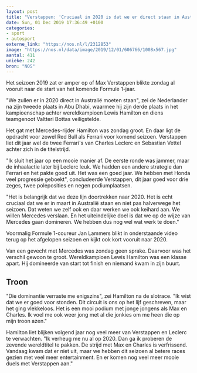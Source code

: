 ```yaml
---
layout: post
title: "Verstappen: 'Cruciaal in 2020 is dat we er direct staan in Australië'"
date: Sun, 01 Dec 2019 17:36:49 +0100
categories: 
- sport 
- autosport 
externe_link: "https://nos.nl/l/2312853"
image: "https://nos.nl/data/image/2019/12/01/606766/1008x567.jpg"
aantal: 411
unieke: 242
bron: "NOS"
---
```


<p>Het seizoen 2019 zat er amper op of Max Verstappen blikte zondag al vooruit naar de start van het komende Formule 1-jaar.</p>
<p>"We zullen er in 2020 direct in Australië moeten staan", zei de Nederlander na zijn tweede plaats in Abu Dhabi, waarmee hij zijn derde plaats in het kampioenschap achter wereldkampioen Lewis Hamilton en diens teamgenoot Valtteri Bottas veiligstelde.</p>
<p>Het gat met Mercedes-rijder Hamilton was zondag groot. En daar ligt de opdracht voor zowel Red Bull als Ferrari voor komend seizoen. Verstappen liet dit jaar wel de twee Ferrari's van Charles Leclerc en Sebastian Vettel achter zich in de titelstrijd.</p>
<p>"Ik sluit het jaar op een mooie manier af. De eerste ronde was jammer, maar de inhaalactie later bij Leclerc leuk. We hadden een andere strategie dan Ferrari en het pakte goed uit. Het was een goed jaar. We hebben met Honda veel progressie geboekt", concludeerde Verstappen, dit jaar goed voor drie zeges, twee poleposities en negen podiumplaatsen.</p>
<p>"Het is belangrijk dat we deze lijn doortrekken naar 2020. Het is echt cruciaal dat we er in maart in Australië staan en niet pas halverwege het seizoen. Dat weten we zelf ook en daar werken we ook keihard aan. We willen Mercedes verslaan. En het uiteindelijke doel is dat we op de wijze van Mercedes gaan domineren. We hebben dus nog wel wat werk te doen."</p>
<p>Voormalig Formule 1-coureur Jan Lammers blikt in onderstaande video terug op het afgelopen seizoen en kijkt ook kort vooruit naar 2020.</p>
<p>Van een gevecht met Mercedes was zondag geen sprake. Daarvoor was het verschil gewoon te groot. Wereldkampioen Lewis Hamilton was een klasse apart. Hij domineerde van start tot finish en niemand kwam in zijn buurt.</p>
<h2>Troon</h2>
<p>"Die dominantie verraste me enigszins", zei Hamilton na de slotrace. "Ik wist dat we er goed voor stonden. Dit circuit is ons op het lijf geschreven, maar het ging vlekkeloos. Het is een mooi podium met jonge jongens als Max en Charles. Ik voel me ook weer jong met al die jonkies om me heen die op mijn troon azen."</p>
<p>Hamilton liet blijken volgend jaar nog veel meer van Verstappen en Leclerc te verwachten. "Ik verheug me nu al op 2020. Dan ga ik proberen de zevende wereldtitel te pakken. De strijd met Max en Charles is verfrissend. Vandaag kwam dat er niet uit, maar we hebben dit seizoen al betere races gezien met veel meer entertainment. En er komen nog veel meer mooie duels met Verstappen aan."</p>
